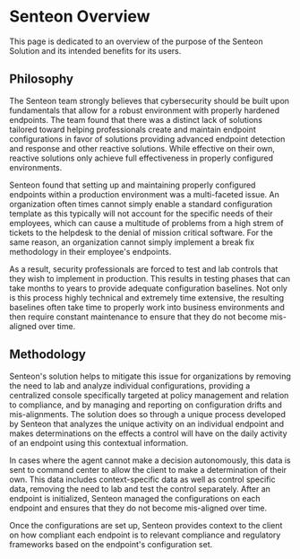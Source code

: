 # Senteon Overview

This page is dedicated to an overview of the purpose of the Senteon Solution and its intended benefits for its users. 

## Philosophy
The Senteon team strongly believes that cybersecurity should be built upon fundamentals that allow for a robust environment with properly hardened endpoints. The team found that there was a distinct lack of solutions tailored toward helping professionals create and maintain endpoint configurations in favor of solutions providing advanced endpoint detection and response and other reactive solutions. While effective on their own, reactive solutions only achieve full effectiveness in properly configured environments.

Senteon found that setting up and maintaining properly configured endpoints within a production environment was a multi-faceted issue. An organization often times cannot simply enable a standard configuration template as this typically will not account for the specific needs of their employees, which can cause a multitude of problems from a high strem of tickets to the helpdesk to the denial of mission critical software. For the same reason, an organization cannot simply implement a break fix methodology in their employee's endpoints. 

As a result, security professionals are forced to test and lab controls that they wish to implement in production. This results in testing phases that can take months to years to provide adequate configuration baselines. Not only is this process highly technical and extremely time extensive, the resulting baselines often take time to properly work into business environments and then require constant maintenance to ensure that they do not become mis-aligned over time. 

## Methodology
Senteon's solution helps to mitigate this issue for organizations by removing the need to lab and analyze individual configurations, providing a centralized console specifically targeted at policy management and relation to compliance, and by managing and reporting on configuration drifts and mis-alignments. The solution does so through a unique process developed by Senteon that analyzes the unique activity on an individual endpoint and makes determinations on the effects a control will have on the daily activity of an endpoint using this contextual information. 

In cases where the agent cannot make a decision autonomously, this data is sent to command center to allow the client to make a determination of their own. This data includes context-specific data as well as control specific data, removing the need to lab and test the control separately. After an endpoint is initialized, Senteon managed the configurations on each endpoint and ensures that they do not become mis-aligned over time.

Once the configurations are set up, Senteon provides context to the client on how compliant each endpoint is to relevant compliance and regulatory frameworks based on the endpoint's configuration set. 
